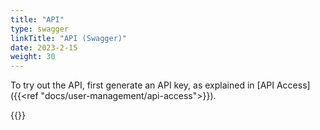 ```yaml
---
title: "API"
type: swagger
linkTitle: "API (Swagger)"
date: 2023-2-15
weight: 30
---
```


To try out the API, first generate an API key, as explained in [API Access]({{<ref "docs/user-management/api-access">}}).

{{<swaggerui src="swagger.json">}}
